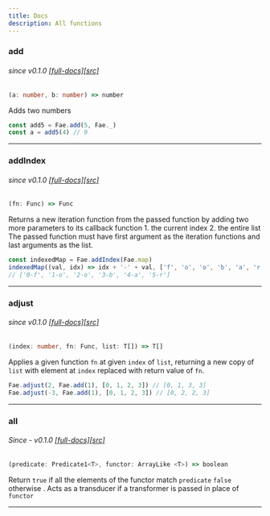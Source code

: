 ```yaml
---
title: Docs
description: All functions
---
```

[add]: https://deno.land/x/fae/add.ts
[addIndex]: https://deno.land/x/fae/addIndex.ts
[adjust]: https://deno.land/x/fae/adjust.ts
[all]: https://deno.land/x/fae/all.ts 

### add
###### since v0.1.0  <span> <span class="full-docs">[[full-docs]](/add)</span>[[src]][add]</span>
```typescript
(a: number, b: number) => number
```
Adds two numbers
```typescript
const add5 = Fae.add(5, Fae._)
const a = add5(4) // 9
```

***

### addIndex
###### since v0.1.0 <span> <span class="full-docs">[[full-docs]](/addIndex)</span>[[src]][addIndex]</span>
```typescript
(fn: Func) => Func
```
Returns a new iteration function from the passed function by adding two more parameters to its callback function 1.
the current index 2. the entire list The passed function must have first argument as the iteration functions and last arguments as the list.
```typescript
const indexedMap = Fae.addIndex(Fae.map)
indexedMap((val, idx) => idx + '-' + val, ['f', 'o', 'o', 'b', 'a', 'r'])
// ['0-f', '1-o', '2-o', '3-b', '4-a', '5-r']
```

***

### adjust
###### since v0.1.0 <span> <span class="full-docs">[[full-docs]](/adjust)</span>[[src]][adjust]</span>
```typescript
(index: number, fn: Func, list: T[]) => T[]
```
Applies a given function `fn` at given `index` of `list`, returning a new copy of `list` with element at `index` replaced with return value of `fn`.
```typescript
Fae.adjust(2, Fae.add(1), [0, 1, 2, 3]) // [0, 1, 3, 3]
Fae.adjust(-3, Fae.add(1), [0, 1, 2, 3]) // [0, 2, 2, 3]
```

***

### all
###### Since - v0.1.0 <span> <span class="full-docs">[[full-docs]](/all)</span>[[src]][all]</span>
```typescript
(predicate: Predicate1<T>, functor: ArrayLike <T>) => boolean
```
Return `true` if all the elements of the functor match `predicate` `false` otherwise . Acts as a transducer if a transformer is passed in place of `functor`

***
